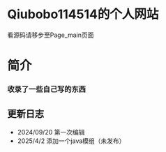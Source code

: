 # Qiubobo114514的个人网站
看源码请移步至Page_main页面
# 简介
### 收录了一些自己写的东西
## 更新日志
+ 2024/09/20 第一次编辑
+ 2025/4/2 添加一个java模组（未发布）
